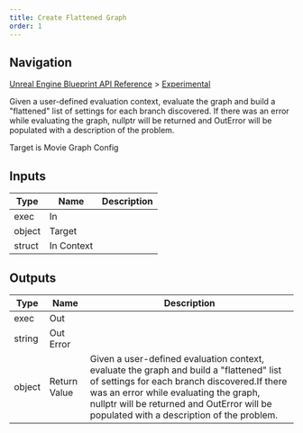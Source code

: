 ```yaml
---
title: Create Flattened Graph
order: 1
---
```

## Navigation

[Unreal Engine Blueprint API Reference](https://dev.epicgames.com/documentation/en-us/unreal-engine/BlueprintAPI) > [Experimental](https://dev.epicgames.com/documentation/en-us/unreal-engine/BlueprintAPI/Experimental)

Given a user-defined evaluation context, evaluate the graph and build a "flattened" list of settings for each branch discovered.
If there was an error while evaluating the graph, nullptr will be returned and OutError will be populated with a description of the problem.

Target is Movie Graph Config

## Inputs

| Type | Name | Description |
| --- | --- | --- |
| exec | In |  |
| object | Target |  |
| struct | In Context |  |

## Outputs

| Type | Name | Description |
| --- | --- | --- |
| exec | Out |  |
| string | Out Error |  |
| object | Return Value | Given a user-defined evaluation context, evaluate the graph and build a "flattened" list of settings for each branch discovered.If there was an error while evaluating the graph, nullptr will be returned and OutError will be populated with a description of the problem. |
